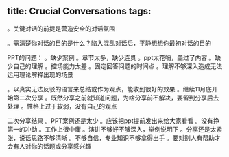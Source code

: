 title: Crucial Conversations
tags:
---

。关键对话的前提是营造安全的对话氛围

。需清楚你对话的目的是什么？陷入混乱对话后，平静想想你最初对话的目的


PPT的问题：
。缺少案例
。章节太多，缺少连贯
。ppt太花哨，盖过了内容
。缺少自己的理解
。控场能力太差
。固定回答问题的时间点
。理解不够深入造成无法运用理论解释出现的场景





。以真实无法反驳的语言来总结或作为观点，能收到很好的效果
。继续11月底开始第二次分享
。既然分享之前就知道问题，为啥分享前不解决，要留到分享后去处理
。性格上过于软弱，没有自己的观点


二次分享结果
。PPT案例还是太少
。应该把ppt提前发出来给大家看看
。没有挣第一的冲劲
。工作上很中庸
。演讲不够好不够深入，举例说明下
。分享还是太紧张，说话思路不够清晰
。不够自信，专业知识不够拿得出手
。要对别人有帮助才会有人对你的话题或分享感兴趣